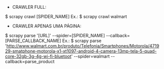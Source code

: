 - CRAWLER FULL:

$ scrapy crawl [SPIDER_NAME]
Ex.:
    $ scrapy crawl walmart

- CRAWLER APENAS UMA PÁGINA:

$ scrapy parse '[URL]' --spider=[SPIDER_NAME] --callback=[PARSE_CALLBACK_NAME]
Ex.:
    $ scrapy parse 'http://www.walmart.com.br/produto/Telefonia/Smartphones/Motorola/471929-smatphone-motorola-x1-xt1097-android-4-camera-13mp-tela-5-quad-core-32gb-3g-4g-wi-fi-bluetoot' --spider=walmart --callback=parse_product

